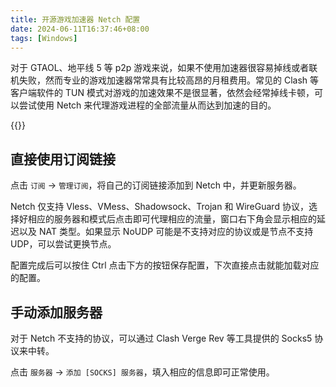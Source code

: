 ```yaml
---
title: 开源游戏加速器 Netch 配置
date: 2024-06-11T16:37:46+08:00
tags: [Windows]
---
```


对于 GTAOL、地平线 5 等 p2p 游戏来说，如果不使用加速器很容易掉线或者联机失败，然而专业的游戏加速器常常具有比较高昂的月租费用。常见的 Clash 等客户端软件的 TUN 模式对游戏的加速效果不是很显著，依然会经常掉线卡顿，可以尝试使用 Netch 来代理游戏进程的全部流量从而达到加速的目的。

{{<github repo="NetchX/Netch">}}

## 直接使用订阅链接

点击 `订阅` → `管理订阅`，将自己的订阅链接添加到 Netch 中，并更新服务器。

Netch 仅支持 Vless、VMess、Shadowsock、Trojan 和 WireGuard 协议，选择好相应的服务器和模式后点击即可代理相应的流量，窗口右下角会显示相应的延迟以及 NAT 类型。如果显示 NoUDP 可能是不支持对应的协议或是节点不支持 UDP，可以尝试更换节点。

配置完成后可以按住 Ctrl 点击下方的按钮保存配置，下次直接点击就能加载对应的配置。

## 手动添加服务器

对于 Netch 不支持的协议，可以通过 Clash Verge Rev 等工具提供的 Socks5 协议来中转。

点击 `服务器` → `添加 [SOCKS] 服务器`，填入相应的信息即可正常使用。
